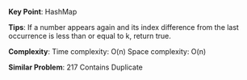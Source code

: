 **Key Point**:
HashMap

**Tips**:
If a number appears again and its index difference from the last occurrence is less than or equal to k, return true.

**Complexity**:
Time complexity: O(n)
Space complexity: O(n)

**Similar Problem**:
217 Contains Duplicate
